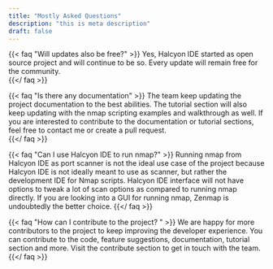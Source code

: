 ```yaml
---
title: "Mostly Asked Questions"
description: "this is meta description"
draft: false
---
```


{{< faq "Will updates also be free?" >}}
Yes, Halcyon IDE started as open source project and will continue to be so. Every update will remain free for the community.  
{{</ faq >}}

{{< faq "Is there any documentation" >}}
The team keep updating the project documentation to the best abilities. The tutorial section will also keep updating with the nmap scripting examples and walkthrough as well. If you are interested to contribute to the documentation or tutorial sections, feel free to contact me or create a pull request.  
{{</ faq >}}

{{< faq "Can I use Halcyon IDE to run nmap?" >}}
Running nmap from Halcyon IDE as port scanner is not the ideal use case of the project because Halcyon IDE is not ideally meant to use as scanner, but rather the development IDE for Nmap scripts. Halcyon IDE interface will not have options to tweak a lot of scan options as compared to running nmap directly. If you are looking into a GUI for running nmap, Zenmap is undoubtedly the better choice. 
{{</ faq >}}

{{< faq "How can I contribute to the project? " >}}
We are happy for more contributors to the project to keep improving the developer experience. You can contribute to the code, feature suggestions, documentation, tutorial section and more. Visit the contribute section to get in touch with the team.
{{</ faq >}}